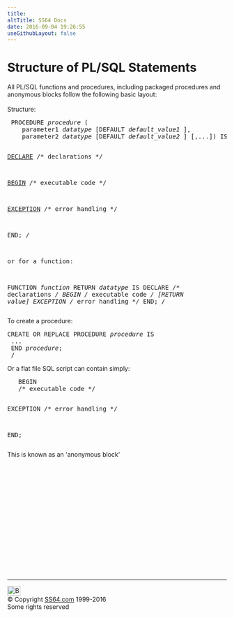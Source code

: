 ```yaml
---
title:
altTitle: SS64 Docs
date: 2016-09-04 19:26:55
useGithubLayout: false
---
```

<!-- #BeginLibraryItem "/Library/head_orapl.lbi" --><!-- #EndLibraryItem --><h1>Structure of PL/SQL Statements</h1> 
<p>All PL/SQL functions and procedures, including packaged procedures 
  and anonymous blocks follow the following basic layout: <br>
  <br>
  Structure:</p>
<pre> PROCEDURE <i>procedure</i> (<br>    parameter1 <i>datatype</i> [DEFAULT <i>default_value1 </i>],
    parameter2 <i>datatype</i> [DEFAULT <i>default_value2 </i>] [,...]) IS

 <a href="declare.html">DECLARE</a>
 /* declarations */
   
 <a href="begin.html">BEGIN</a>
 /* executable code */

 <a href="exception.html">EXCEPTION</a>
 /* error handling */

 END;
 /

or for a function:

   FUNCTION <i>function</i> RETURN <i>datatype </i>IS
   DECLARE  /* declarations */
   BEGIN    /* executable code */
  [RETURN <i>value</i>]
   EXCEPTION /* error handling */
   END;
   /
</pre>
<p>  To create a procedure:</p>
<pre>CREATE OR REPLACE PROCEDURE <i>procedure</i> IS
 ...
 END <i>procedure</i>;
 /</pre>
<p> Or a flat file SQL script can contain simply:</p>
<pre>   BEGIN
   /* executable code */

   EXCEPTION
   /* error handling */

   END;</pre>
<p>This is known as an 'anonymous block'</p>
<p><b>  </b></p><!-- #BeginLibraryItem "/Library/foot_ora.lbi" --><p>
<!-- oracle-footer -->
<ins class="adsbygoogle" style="display:inline-block;width:300px;height:250px" data-ad-client="ca-pub-6140977852749469" data-ad-slot="4275490898"></ins>
<script>
(adsbygoogle = window.adsbygoogle || []).push({});
</script></p>
<hr>
<div id="bl" class="footer"><a href="structure.html#"><img src="../images/top.png" width="30" height="22" alt="Back to the Top"></a></div>
<div id="br" class="footer, tagline">© Copyright <a href="../index.html">SS64.com</a> 1999-2016<br>
Some rights reserved</div><!-- #EndLibraryItem -->

